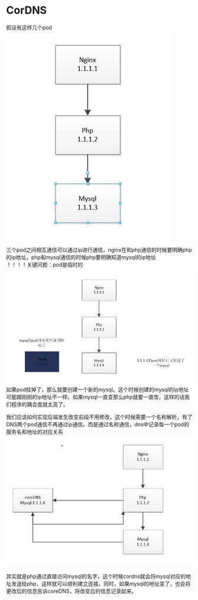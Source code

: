 # CorDNS

假设有这样几个pod  
![image](https://github.com/SunMinghui19/k8s-Binary-installation/blob/master/images/%E7%90%86%E6%83%B3%E7%8A%B6%E6%80%81%E4%B8%89%E5%B1%82%E6%9C%8D%E5%8A%A1.JPG)   
三个pod之间相互通信可以通过ip进行通信，nginx在和php通信的时候要明确php的ip地址，php和mysql通信的时候php要明确知道mysql的ip地址  
！！！！关键问题：pod是临时的  
![image](https://github.com/SunMinghui19/k8s-Binary-installation/blob/master/images/pod%E6%AD%BB%E6%8E%89%E4%BA%86.JPG)   
如果pod挂掉了，那么就要创建一个新的mysql。这个时候创建的mysql的ip地址可能跟刚刚的ip地址不一样。如果mysql一直变那么php就要一直改，这样的话我们程序的耦合度就太高了。  

我们应该如何实现后端发生改变前段不用修改，这个时候需要一个名称解析，有了DNS两个pod通信不再通过ip通信。而是通过名称通信，dns中记录每一个pod的 服务名和地址的对应关系  
![image](https://github.com/SunMinghui19/k8s-Binary-installation/blob/master/images/cordns.JPG)   

其实就是php通过直接访问mysql的名字，这个时候cordns就会将mysql对应的地址发送给php，这样就可以顺利建立连接。同时，如果mysql的地址变了，也会将更改后的信息告诉coreDNS，将改变后的信息记录起来。  
